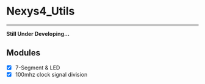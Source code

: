 # Nexys4_Utils

---
**Still Under Developing...**


## Modules

* [X] 7-Segment & LED
* [X] 100mhz clock signal division